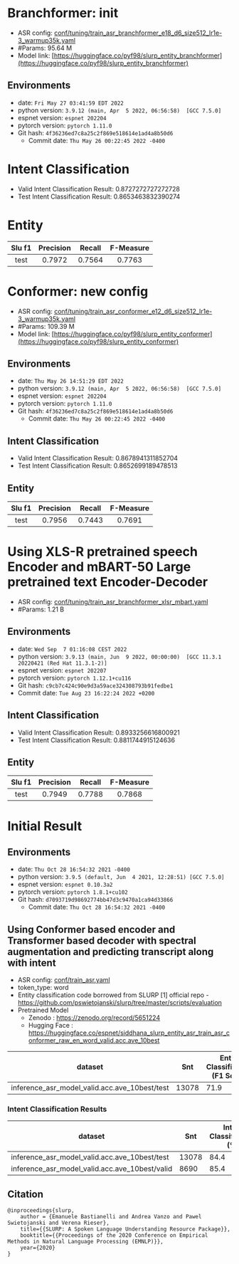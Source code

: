# Branchformer: init

- ASR config: [conf/tuning/train_asr_branchformer_e18_d6_size512_lr1e-3_warmup35k.yaml](conf/tuning/train_asr_branchformer_e18_d6_size512_lr1e-3_warmup35k.yaml)
- #Params: 95.64 M
- Model link: [https://huggingface.co/pyf98/slurp_entity_branchformer](https://huggingface.co/pyf98/slurp_entity_branchformer)

## Environments
- date: `Fri May 27 03:41:59 EDT 2022`
- python version: `3.9.12 (main, Apr  5 2022, 06:56:58)  [GCC 7.5.0]`
- espnet version: `espnet 202204`
- pytorch version: `pytorch 1.11.0`
- Git hash: `4f36236ed7c8a25c2f869e518614e1ad4a8b50d6`
  - Commit date: `Thu May 26 00:22:45 2022 -0400`

# Intent Classification
- Valid Intent Classification Result: 0.8727272727272728
- Test Intent Classification Result: 0.8653463832390274

# Entity
|Slu f1|Precision|Recall|F-Measure|
|:---:|:---:|:---:|:---:|
|test|0.7972|0.7564|0.7763|



# Conformer: new config

- ASR config: [conf/tuning/train_asr_conformer_e12_d6_size512_lr1e-3_warmup35k.yaml](conf/tuning/train_asr_conformer_e12_d6_size512_lr1e-3_warmup35k.yaml)
- #Params: 109.39 M
- Model link: [https://huggingface.co/pyf98/slurp_entity_conformer](https://huggingface.co/pyf98/slurp_entity_conformer)

## Environments
- date: `Thu May 26 14:51:29 EDT 2022`
- python version: `3.9.12 (main, Apr  5 2022, 06:56:58)  [GCC 7.5.0]`
- espnet version: `espnet 202204`
- pytorch version: `pytorch 1.11.0`
- Git hash: `4f36236ed7c8a25c2f869e518614e1ad4a8b50d6`
  - Commit date: `Thu May 26 00:22:45 2022 -0400`

## Intent Classification
- Valid Intent Classification Result: 0.8678941311852704
- Test Intent Classification Result: 0.8652699189478513

## Entity
|Slu f1|Precision|Recall|F-Measure|
|:---:|:---:|:---:|:---:|
|test|0.7956|0.7443|0.7691|



# Using XLS-R pretrained speech Encoder and mBART-50 Large pretrained text Encoder-Decoder

- ASR config: [conf/tuning/train_asr_branchformer_xlsr_mbart.yaml](conf/tuning/train_asr_branchformer_xlsr_mbart.yaml)
- #Params: 1.21 B

## Environments
- date: `Wed Sep  7 01:16:08 CEST 2022`
- python version: `3.9.13 (main, Jun  9 2022, 00:00:00)  [GCC 11.3.1 20220421 (Red Hat 11.3.1-2)]`
- espnet version: `espnet 202207`
- pytorch version: `pytorch 1.12.1+cu116`
- Git hash: `c9cb7c424c90e9d3a59ace324308793b91fedbe1`
- Commit date: `Tue Aug 23 16:22:24 2022 +0200`

## Intent Classification
- Valid Intent Classification Result: 0.8933256616800921
- Test Intent Classification Result: 0.8811744915124636

## Entity
|Slu f1|Precision|Recall|F-Measure|
|:---:|:---:|:---:|:---:|
|test|0.7949|0.7788|0.7868|

# Initial Result

## Environments
- date: `Thu Oct 28 16:54:32 2021 -0400`
- python version: `3.9.5 (default, Jun  4 2021, 12:28:51) [GCC 7.5.0]`
- espnet version: `espnet 0.10.3a2`
- pytorch version: `pytorch 1.8.1+cu102`
- Git hash: `d7093719d98692774bb47d3c9470a1ca94d33866`
  - Commit date: `Thu Oct 28 16:54:32 2021 -0400`

## Using Conformer based encoder and Transformer based decoder with spectral augmentation and predicting transcript along with intent
- ASR config: [conf/train_asr.yaml](conf/tuning/train_asr_conformer.yaml)
- token_type: word
- Entity classification code borrowed from SLURP [1] official repo - https://github.com/pswietojanski/slurp/tree/master/scripts/evaluation
- Pretrained Model
  - Zenodo : https://zenodo.org/record/5651224
  - Hugging Face : https://huggingface.co/espnet/siddhana_slurp_entity_asr_train_asr_conformer_raw_en_word_valid.acc.ave_10best

|dataset|Snt|Entity Classification (F1 Score)|
|---|---|---|
|inference_asr_model_valid.acc.ave_10best/test|13078|71.9|

### Intent Classification Results


|dataset|Snt|Intent Classification (%)|
|---|---|---|
|inference_asr_model_valid.acc.ave_10best/test|13078|84.4|
|inference_asr_model_valid.acc.ave_10best/valid|8690|85.4|


## Citation

```
@inproceedings{slurp,
    author = {Emanuele Bastianelli and Andrea Vanzo and Pawel Swietojanski and Verena Rieser},
    title={{SLURP: A Spoken Language Understanding Resource Package}},
    booktitle={{Proceedings of the 2020 Conference on Empirical Methods in Natural Language Processing (EMNLP)}},
    year={2020}
}
```

